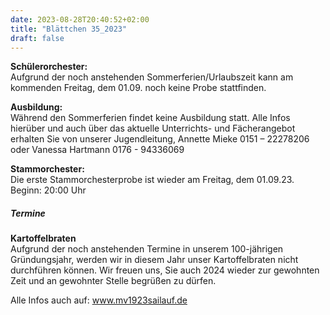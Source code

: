 ```yaml
---
date: 2023-08-28T20:40:52+02:00
title: "Blättchen 35_2023"
draft: false
---
```



**Schülerorchester:**  
Aufgrund der noch anstehenden Sommerferien/Urlaubszeit kann am kommenden Freitag, dem 01.09. noch keine Probe stattfinden.


**Ausbildung:**  
Während den Sommerferien findet keine Ausbildung statt.
Alle Infos hierüber und auch über das aktuelle Unterrichts- und Fächerangebot erhalten Sie von unserer Jugendleitung,
Annette Mieke 0151 – 22278206 oder Vanessa Hartmann 0176 - 94336069


**Stammorchester:**  
Die erste Stammorchesterprobe ist wieder am Freitag, dem 01.09.23. Beginn: 20:00 Uhr 


##### Termine  


**Kartoffelbraten**  
Aufgrund der noch anstehenden Termine in unserem 100-jährigen Gründungsjahr, werden wir in diesem Jahr unser Kartoffelbraten nicht durchführen können. Wir freuen uns, Sie auch 2024 wieder zur gewohnten Zeit und an gewohnter Stelle begrüßen zu dürfen.


 Alle Infos auch auf: www.mv1923sailauf.de